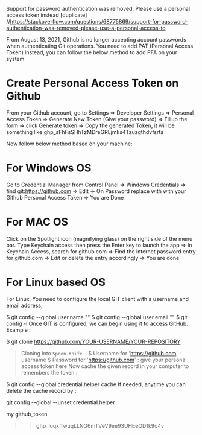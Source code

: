 Support for password authentication was removed. Please use a personal access token instead [duplicate]
//https://stackoverflow.com/questions/68775869/support-for-password-authentication-was-removed-please-use-a-personal-access-to


From August 13, 2021, Github is no longer accepting account passwords when authenticating Git operations. You need to add PAT (Personal Access Token) instead, you can follow the below method to add PFA on your system

# Create Personal Access Token on Github
From your Github account, go to Settings => Developer Settings => Personal Access Token => Generate New Token (Give your password) => Fillup the form => click Generate token => Copy the generated Token, it will be something like ghp_sFhFsSHhTzMDreGRLjmks4Tzuzgthdvfsrta

Now follow below method based on your machine:

# For Windows OS
Go to Credential Manager from Control Panel => Windows Credentials => find git:https://github.com => Edit => On Password replace with with your Github Personal Access Taken => You are Done

# For MAC OS
Click on the Spotlight icon (magnifying glass) on the right side of the menu bar. Type Keychain access then press the Enter key to launch the app => In Keychain Access, search for github.com => Find the internet password entry for github.com => Edit or delete the entry accordingly => You are done

# For Linux based OS
For Linux, You need to configure the local GIT client with a username and email address,

$ git config --global user.name ""
$ git config --global user.email ""
$ git config -l
Once GIT is configured, we can begin using it to access GitHub. Example :

$ git clone https://github.com/YOUR-USERNAME/YOUR-REPOSITORY
> Cloning into `Spoon-Knife`...
$ Username for 'https://github.com' : username
$ Password for 'https://github.com' : give your personal access token here
Now cache the given record in your computer to remembers the token :

$ git config --global credential.helper cache
If needed, anytime you can delete the cache record by :

git config --global --unset credential.helper

my github_token
>>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